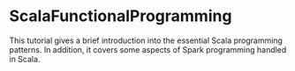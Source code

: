 # ScalaFunctionalProgramming
This tutorial gives a brief introduction into the essential Scala programming patterns.
In addition, it covers some aspects of Spark programming handled in Scala.
